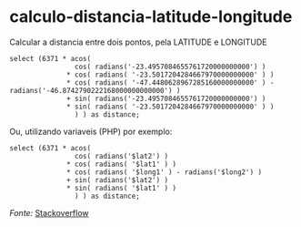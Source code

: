 # calculo-distancia-latitude-longitude
Calcular a distancia entre dois pontos, pela LATITUDE e LONGITUDE 

```mysql
select (6371 * acos(  
                cos( radians('-23.4957084655761720000000000') )   
              * cos( radians( '-23.5017204284667970000000000' ) )   
              * cos( radians( '-47.4480628967285160000000000' ) - radians('-46.8742790222168000000000000') )   
              + sin( radians('-23.4957084655761720000000000') )   
              * sin( radians( '-23.5017204284667970000000000' ) )   
                ) ) as distance;
```


Ou, utilizando variaveis (PHP) por exemplo:

```
select (6371 * acos( 
                cos( radians('$lat2') ) 
              * cos( radians( '$lat1' ) )  
              * cos( radians( '$long1' ) - radians('$long2') ) 
              + sin( radians('$lat2') ) 
              * sin( radians( '$lat1' ) )
                ) ) as distance;
```
                
*Fonte:*
[Stackoverflow](https://stackoverflow.com/questions/24370975/find-distance-between-two-points-using-latitude-and-longitude-in-mysql#:~:text=SELECT%20getDistance(lat1%2Clng1%2C,lng2)%20as%20distance%20FROM%20your_table.&text=Here's%20a%20MySQL%20function%20that,formula%20to%20calculate%20the%20distance)
